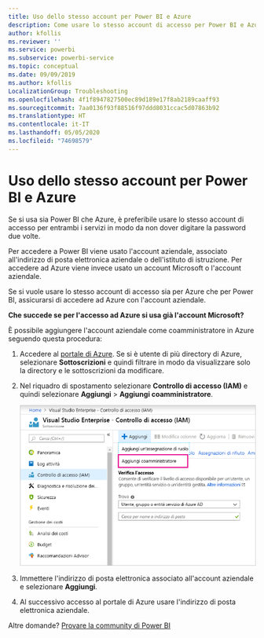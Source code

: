 ```yaml
---
title: Uso dello stesso account per Power BI e Azure
description: Come usare lo stesso account di accesso per Power BI e Azure
author: kfollis
ms.reviewer: ''
ms.service: powerbi
ms.subservice: powerbi-service
ms.topic: conceptual
ms.date: 09/09/2019
ms.author: kfollis
LocalizationGroup: Troubleshooting
ms.openlocfilehash: 4f1f8947827500ec89d189e17f8ab2189caaff93
ms.sourcegitcommit: 7aa0136f93f88516f97ddd8031ccac5d07863b92
ms.translationtype: HT
ms.contentlocale: it-IT
ms.lasthandoff: 05/05/2020
ms.locfileid: "74698579"
---
```

# <a name="using-the-same-account-for-power-bi-and-azure"></a>Uso dello stesso account per Power BI e Azure

Se si usa sia Power BI che Azure, è preferibile usare lo stesso account di accesso per entrambi i servizi in modo da non dover digitare la password due volte.

Per accedere a Power BI viene usato l'account aziendale, associato all'indirizzo di posta elettronica aziendale o dell'istituto di istruzione.  Per accedere ad Azure viene invece usato un account Microsoft o l'account aziendale.

Se si vuole usare lo stesso account di accesso sia per Azure che per Power BI, assicurarsi di accedere ad Azure con l'account aziendale.

**Che succede se per l'accesso ad Azure si usa già l'account Microsoft?**

È possibile aggiungere l'account aziendale come coamministratore in Azure seguendo questa procedura:

1. Accedere al [portale di Azure](https://portal.azure.com/). Se si è utente di più directory di Azure, selezionare **Sottoscrizioni** e quindi filtrare in modo da visualizzare solo la directory e le sottoscrizioni da modificare.

1. Nel riquadro di spostamento selezionare **Controllo di accesso (IAM)** e quindi selezionare **Aggiungi** \> **Aggiungi coamministratore**.

    ![Aggiungere un coamministratore nel portale di Azure](media/service-admin-how-to-use-the-same-account-as-azure/add-co-administrator.png)

1. Immettere l'indirizzo di posta elettronica associato all'account aziendale e selezionare **Aggiungi**.

1. Al successivo accesso al portale di Azure usare l'indirizzo di posta elettronica aziendale.

Altre domande? [Provare la community di Power BI](https://community.powerbi.com/)
